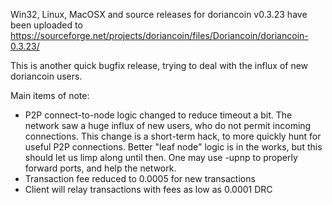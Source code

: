 Win32, Linux, MacOSX and source releases for doriancoin v0.3.23 have been uploaded to
https://sourceforge.net/projects/doriancoin/files/Doriancoin/doriancoin-0.3.23/

This is another quick bugfix release, trying to deal with the influx of new doriancoin users.

Main items of note:

* P2P connect-to-node logic changed to reduce timeout a bit.  The network saw a huge influx of new users, who do not permit incoming connections.  This change is a short-term hack, to more quickly hunt for useful P2P connections.  Better "leaf node" logic is in the works, but this should let us limp along until then.  One may use -upnp to properly forward ports, and help the network.
* Transaction fee reduced to 0.0005 for new transactions
* Client will relay transactions with fees as low as 0.0001 DRC
